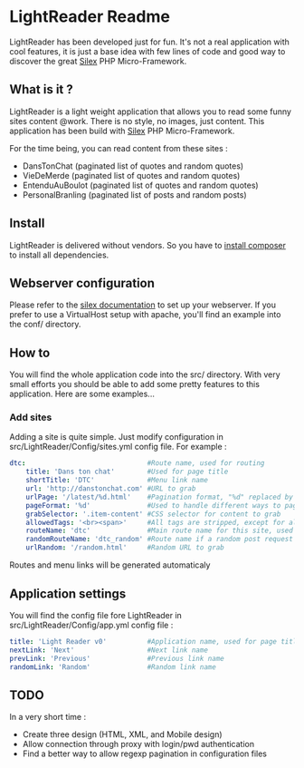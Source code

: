 ﻿LightReader Readme
=================

LightReader has been developed just for fun. It's not a real application with cool features, it is just a base idea with few lines of code and good way to discover the great [Silex](http://silex.sensiolabs.org "Silex") PHP Micro-Framework.

What is it ?
------------
LightReader is a light weight application that allows you to read some funny sites content @work.
There is no style, no images, just content.
This application has been build with [Silex](http://silex.sensiolabs.org "Silex") PHP Micro-Framework.

For the time being, you can read content from these sites :
* DansTonChat (paginated list of quotes and random quotes)
* VieDeMerde (paginated list of quotes and random quotes)
* EntenduAuBoulot (paginated list of quotes and random quotes)
* PersonalBranling (paginated list of posts and random posts)

Install
-------
LightReader is delivered without vendors. So you have to [install composer](http://getcomposer.org/ "Install composer") to install all dependencies.

Webserver configuration
-----------------------
Please refer to the [silex documentation](http://silex.sensiolabs.org/doc/web_servers.html "Webserver configuration") to set up your webserver.
If you prefer to use a VirtualHost setup with apache, you'll find an example into the conf/ directory.

How to
------
You will find the whole application code into the src/ directory.
With very small efforts you should be able to add some pretty features to this application.
Here are some examples...

### Add sites
Adding a site is quite simple. Just modify configuration in src/LightReader/Config/sites.yml config file. For example :

```yaml
dtc:                              #Route name, used for routing
    title: 'Dans ton chat'        #Used for page title
    shortTitle: 'DTC'             #Menu link name
    url: 'http://danstonchat.com' #URL to grab
    urlPage: '/latest/%d.html'    #Pagination format, "%d" replaced by page number according to pageFormat parameter
    pageFormat: '%d'              #Used to handle different ways to paginate (page number, offset...) %d is page number
    grabSelector: '.item-content' #CSS selector for content to grab
    allowedTags: '<br><span>'     #All tags are stripped, except for allowedTags parameter
    routeName: 'dtc'              #Main route name for this site, used only for url generator
    randomRouteName: 'dtc_random' #Route name if a random post request is enabled, false if not
    urlRandom: '/random.html'     #Random URL to grab
```
Routes and menu links will be generated automaticaly

Application settings
--------------------
You will find the config file fore LightReader in src/LightReader/Config/app.yml config file :

```yaml
title: 'Light Reader v0'          #Application name, used for page title and home page H1
nextLink: 'Next'                  #Next link name
prevLink: 'Previous'              #Previous link name
randomLink: 'Random'              #Random link name
```

TODO
----
In a very short time :
* Create three design (HTML, XML, and Mobile design)
* Allow connection through proxy with login/pwd authentication
* Find a better way to allow regexp pagination in configuration files